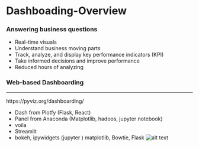 # Dashboading-Overview
### Answering business questions
- Real-time visuals 
- Understand business moving parts
- Track, analyze, and display key performance indicators (KPI)
- Take informed decisions and improve performance
- Reduced hours of analyzing

### Web-based Dashboarding
<hr>
https://pyviz.org/dashboarding/

- Dash from Plotfy (Flask, React)
- Panel from Anaconda (Matplotlib, hadoos, jupyter notebook)
-  voila
-  Streamlit
-  bokeh, ipywidgets (jupyter ) matplotlib, Bowtie, Flask
![alt text]([https://github.com/[username]/[reponame]/blob/[branch]/image.jpg](https://pyviz.org/_static/logo.png)?raw=true)
